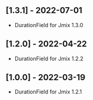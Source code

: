 ## [1.3.1] - 2022-07-01

- DurationField for Jmix 1.3.0

## [1.2.0] - 2022-04-22

- DurationField for Jmix 1.2.2

## [1.0.0] - 2022-03-19

- DurationField for Jmix 1.2.1
